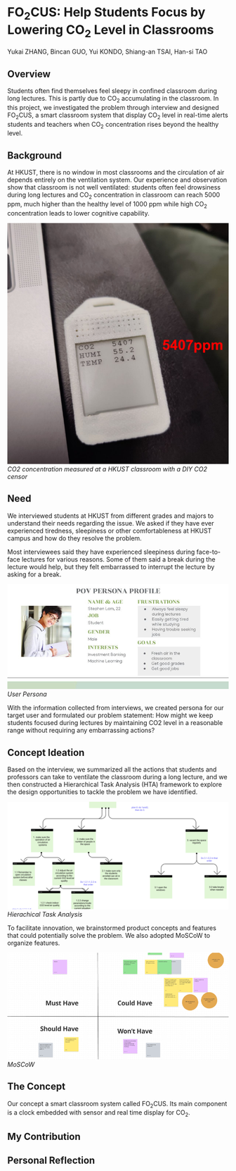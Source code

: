 # FO<sub>2</sub>CUS: Help Students Focus by Lowering CO<sub>2</sub> Level in Classrooms
Yukai ZHANG, Bincan GUO, Yui KONDO, Shiang-an TSAI, Han-si TAO
## Overview
Students often find themselves feel sleepy in confined classroom during long lectures. This is partly due to CO<sub>2</sub> accumulating in the classroom. In this project, we investigated the problem through interview and designed FO<sub>2</sub>CUS, a smart classroom system that display CO<sub>2</sub> level in real-time alerts students and teachers when CO<sub>2</sub> concentration rises beyond the healthy level.

## Background
At HKUST, there is no window in most classrooms and the circulation of air depends entirely on the ventilation system. Our experience and observation show that classroom is not well ventilated: students often feel drowsiness during long lectures and CO<sub>2</sub> concentration in classroom can reach 5000 ppm, much higher than the healthy level of 1000 ppm while high CO<sub>2</sub> concentration leads to lower cognitive capability.

![CO2 concentration measured at a HKUST classroom with a DIY CO2 censor](/assets/highCO2classroom.png)
*CO2 concentration measured at a HKUST classroom with a DIY CO2 censor*


## Need
We interviewed students at HKUST from different grades and majors to understand their needs regarding the issue. We asked if they have ever experienced tiredness, sleepiness or other comfortableness at HKUST campus and how do they resolve the problem. 



Most interviewees said they have experienced sleepiness during face-to-face lectures for various reasons.  Some of them said a break during the lecture would help, but they felt embarrassed to interrupt the lecture by asking for a break. 

![Persona](/assets/POV_Student.jpeg)
*User Persona*

With the information collected from interviews, we created persona for our target user and formulated our problem statement:
How might we keep students focused during lectures by maintaining CO2 level in a reasonable range without requiring any embarrassing actions? 

## Concept Ideation
Based on the interview, we summarized all the actions that students and professors can take to ventilate the classroom during a long lecture, and we then constructed a Hierarchical Task Analysis (HTA) framework to explore the design opportunities to tackle the problem we have identified.

![HTA](/assets/HTA.png)
*Hierachical Task Analysis*

To facilitate innovation, we brainstormed product concepts and features that could potentially solve the problem. We also adopted MoSCoW to organize features.

![MoSCoW](/assets/MoSCoW.png)
*MoSCoW*

## The Concept
Our concept a smart classroom system called FO<sub>2</sub>CUS. Its main component is a clock embedded with sensor and real time display for CO<sub>2</sub>. 

## My Contribution
## Personal Reflection